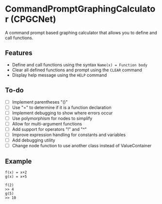 ﻿# CommandPromptGraphingCalculator (CPGCNet)

A command prompt based graphing calculator that allows you to define and call functions.

## Features

* Define and call functions using the syntax `Name(x) = Function body`
* Clear all defined functions and prompt using the `CLEAR` command
* Display help message using the `HELP` command

## To-do

* [ ] Implement parentheses "()"
* [ ] Use "=" to determine if it is a function declaration
* [ ] Implement debugging to show where errors occur
* [ ] Use polymorphism for nodes to simplify
* [ ] Allow for multi-argument functions
* [ ] Add support for operators "!" and "^"
* [ ] Improve expression handling for constants and variables
* [ ] Add debugging utility
* [ ] Change node function to use another class instead of ValueContainer

## Example

```CPGC
f(x) = x+2
g(x) = x+5

f(2)
>> 4
g(5)
>> 10
```
